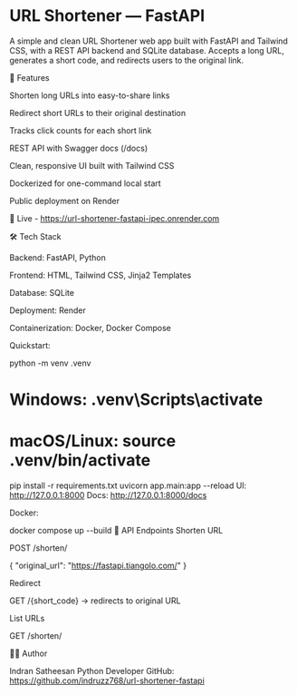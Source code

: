 # URL Shortener — FastAPI
A simple and clean URL Shortener web app built with FastAPI and Tailwind CSS, with a REST API backend and SQLite database.
Accepts a long URL, generates a short code, and redirects users to the original link.

📂 Features

Shorten long URLs into easy-to-share links

Redirect short URLs to their original destination

Tracks click counts for each short link

REST API with Swagger docs (/docs)

Clean, responsive UI built with Tailwind CSS

Dockerized for one-command local start

Public deployment on Render

🚀 Live - https://url-shortener-fastapi-ipec.onrender.com


🛠 Tech Stack

Backend: FastAPI, Python

Frontend: HTML, Tailwind CSS, Jinja2 Templates

Database: SQLite

Deployment: Render

Containerization: Docker, Docker Compose

Quickstart:

python -m venv .venv
# Windows: .venv\Scripts\activate
# macOS/Linux: source .venv/bin/activate
pip install -r requirements.txt
uvicorn app.main:app --reload
UI: http://127.0.0.1:8000
Docs: http://127.0.0.1:8000/docs

Docker:

docker compose up --build
📄 API Endpoints Shorten URL

POST /shorten/

{ "original_url": "https://fastapi.tiangolo.com/" }

Redirect

GET /{short_code} → redirects to original URL

List URLs

GET /shorten/

👨‍💻 Author

Indran Satheesan
Python Developer
GitHub: https://github.com/indruzz768/url-shortener-fastapi

